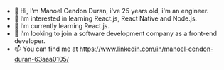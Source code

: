 - 👋 Hi, I’m Manoel Cendon Duran, i've 25 years old, i'm an engineer.
- 👀 I’m interested in learning React.js, React Native and Node.js.
- 🌱 I’m currently learning React.js.
- 💞️ i'm looking to join a software development company as a front-end developer.
- 📫 You can find me at https://www.linkedin.com/in/manoel-cendon-duran-63aaa0105/

<!---
manoelduran/manoelduran is a ✨ special ✨ repository because its `README.md` (this file) appears on your GitHub profile.
You can click the Preview link to take a look at your changes.
--->

